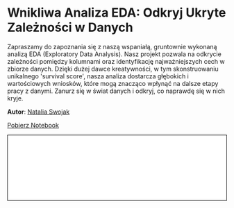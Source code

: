 
# Wnikliwa Analiza EDA: Odkryj Ukryte Zależności w Danych

Zapraszamy do zapoznania się z naszą wspaniałą, gruntownie wykonaną analizą EDA (Exploratory Data Analysis). Nasz projekt pozwala na odkrycie zależności pomiędzy kolumnami oraz identyfikację najważniejszych cech w zbiorze danych. Dzięki dużej dawce kreatywności, w tym skonstruowaniu unikalnego 'survival score', nasza analiza dostarcza głębokich i wartościowych wniosków, które mogą znacząco wpłynąć na dalsze etapy pracy z danymi. Zanurz się w świat danych i odkryj, co naprawdę się w nich kryje.

**Autor**: [Natalia Swojak](/od-zera-do-ai-portfolio/uczestnicy/natalia_swojak)

<a href="titanic.ipynb" class="md-button md-button--primary">Pobierz Notebook</a>

<iframe
    id="content"
    src="titanic.html"
    width="100%"
    style="border:1px solid black;overflow:hidden;"
></iframe>
<script>
function resizeIframeToFitContent(iframe) {
    iframe.style.height = (iframe.contentWindow.document.documentElement.scrollHeight + 50) + "px";
    iframe.contentDocument.body.style["overflow"] = 'hidden';
}
window.addEventListener('load', function() {
    var iframe = document.getElementById('content');
    resizeIframeToFitContent(iframe);
});
window.addEventListener('resize', function() {
    var iframe = document.getElementById('content');
    resizeIframeToFitContent(iframe);
});
</script>

